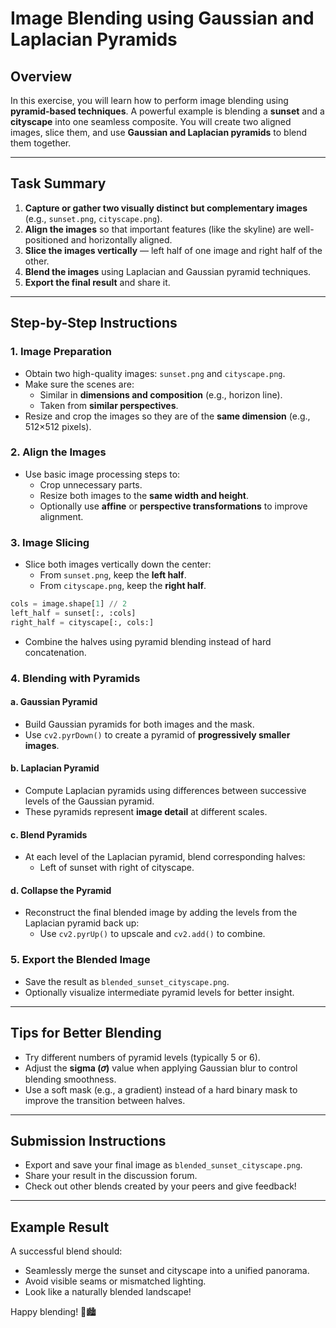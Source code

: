 # Image Blending using Gaussian and Laplacian Pyramids

## Overview
In this exercise, you will learn how to perform image blending using **pyramid-based techniques**. A powerful example is blending a **sunset** and a **cityscape** into one seamless composite. You will create two aligned images, slice them, and use **Gaussian and Laplacian pyramids** to blend them together.

---

## Task Summary
1. **Capture or gather two visually distinct but complementary images** (e.g., `sunset.png`, `cityscape.png`).
2. **Align the images** so that important features (like the skyline) are well-positioned and horizontally aligned.
3. **Slice the images vertically** — left half of one image and right half of the other.
4. **Blend the images** using Laplacian and Gaussian pyramid techniques.
5. **Export the final result** and share it.

---

## Step-by-Step Instructions

### 1. Image Preparation
- Obtain two high-quality images: `sunset.png` and `cityscape.png`.
- Make sure the scenes are:
  - Similar in **dimensions and composition** (e.g., horizon line).
  - Taken from **similar perspectives**.
- Resize and crop the images so they are of the **same dimension** (e.g., 512×512 pixels).

### 2. Align the Images
- Use basic image processing steps to:
  - Crop unnecessary parts.
  - Resize both images to the **same width and height**.
  - Optionally use **affine** or **perspective transformations** to improve alignment.

### 3. Image Slicing
- Slice both images vertically down the center:
  - From `sunset.png`, keep the **left half**.
  - From `cityscape.png`, keep the **right half**.

```python
cols = image.shape[1] // 2
left_half = sunset[:, :cols]
right_half = cityscape[:, cols:]
```

- Combine the halves using pyramid blending instead of hard concatenation.

### 4. Blending with Pyramids

#### a. Gaussian Pyramid
- Build Gaussian pyramids for both images and the mask.
- Use `cv2.pyrDown()` to create a pyramid of **progressively smaller images**.

#### b. Laplacian Pyramid
- Compute Laplacian pyramids using differences between successive levels of the Gaussian pyramid.
- These pyramids represent **image detail** at different scales.

#### c. Blend Pyramids
- At each level of the Laplacian pyramid, blend corresponding halves:
  - Left of sunset with right of cityscape.

#### d. Collapse the Pyramid
- Reconstruct the final blended image by adding the levels from the Laplacian pyramid back up:
  - Use `cv2.pyrUp()` to upscale and `cv2.add()` to combine.

### 5. Export the Blended Image
- Save the result as `blended_sunset_cityscape.png`.
- Optionally visualize intermediate pyramid levels for better insight.

---

## Tips for Better Blending
- Try different numbers of pyramid levels (typically 5 or 6).
- Adjust the **sigma (𝜎)** value when applying Gaussian blur to control blending smoothness.
- Use a soft mask (e.g., a gradient) instead of a hard binary mask to improve the transition between halves.

---

## Submission Instructions
- Export and save your final image as `blended_sunset_cityscape.png`.
- Share your result in the discussion forum.
- Check out other blends created by your peers and give feedback!

---

## Example Result
A successful blend should:
- Seamlessly merge the sunset and cityscape into a unified panorama.
- Avoid visible seams or mismatched lighting.
- Look like a naturally blended landscape!

Happy blending! 🌇🏙️


